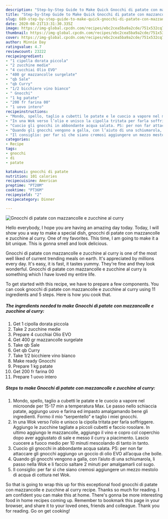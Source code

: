 ```yaml
---
description: "Step-by-Step Guide to Make Quick Gnocchi di patate con mazzancolle e zucchine al curry"
title: "Step-by-Step Guide to Make Quick Gnocchi di patate con mazzancolle e zucchine al curry"
slug: 689-step-by-step-guide-to-make-quick-gnocchi-di-patate-con-mazzancolle-e-zucchine-al-curry
date: 2020-08-21T13:31:30.335Z
image: https://img-global.cpcdn.com/recipes/ebc2cea5ba9a2cde/751x532cq70/gnocchi-di-patate-con-mazzancolle-e-zucchine-al-curry-recipe-main-photo.jpg
thumbnail: https://img-global.cpcdn.com/recipes/ebc2cea5ba9a2cde/751x532cq70/gnocchi-di-patate-con-mazzancolle-e-zucchine-al-curry-recipe-main-photo.jpg
cover: https://img-global.cpcdn.com/recipes/ebc2cea5ba9a2cde/751x532cq70/gnocchi-di-patate-con-mazzancolle-e-zucchine-al-curry-recipe-main-photo.jpg
author: Minnie Day
ratingvalue: 4.7
reviewcount: 23222
recipeingredient:
- "1 cipolla dorata piccola"
- "2 zucchine medie"
- "4 cucchiai Olio EVO"
- "400 gr mazzancolle surgelate"
- "qb Sale"
- "qb Curry"
- "1/2 bicchiere vino bianco"
- " Gnocchi"
- "1 kg patate"
- "200 fr farina 00"
- "1 uovo intero"
recipeinstructions:
- "Mondo, spello, taglio a cubetti le patate e le cuocio a vapore nel microonde per 15-17 min a temperatura Max. Le passo nello schiaccia patate, aggiungo uovo e farina ed impasto amalgamando bene gli ingredienti. Formo il mio “serpentello” e taglio i miei gnocchi."
- "In una Wok verso l’olio e unisco la cipolla tritata per farla soffriggere. Aggiungo le zucchine tagliate a piccoli cubetti e faccio rosolare. In ultimo aggiungo le mazzancolle, aggiungo il vino e copro col coperchio dopo aver aggiustato di sale e messo il curry a piacimento. Lascio cuocere a fuoco medio per 10 minuti mescolando di tanto in tanto."
- "Cuocio gli gnocchi in abbondante acqua salata. PS: per non far attaccare gli gnocchi aggiungo un goccio di olio EVO all’acqua che bolle."
- "Quando gli gnocchi vengono a galla, con l’aiuto di una schiumarola, li passo nella Wok e li faccio saltare 2 minuti per amalgamarli col sugo."
- "Il consiglio: per far sì che siano cremosi aggiungere un mezzo mestolo di acqua di cottura nel Wok."
categories:
- Recipe
tags:
- gnocchi
- di
- patate

katakunci: gnocchi di patate 
nutrition: 101 calories
recipecuisine: American
preptime: "PT20M"
cooktime: "PT36M"
recipeyield: "2"
recipecategory: Dinner

---
```



![Gnocchi di patate con mazzancolle e zucchine al curry](https://img-global.cpcdn.com/recipes/ebc2cea5ba9a2cde/751x532cq70/gnocchi-di-patate-con-mazzancolle-e-zucchine-al-curry-recipe-main-photo.jpg)

Hello everybody, I hope you are having an amazing day today. Today, I will show you a way to make a special dish, gnocchi di patate con mazzancolle e zucchine al curry. One of my favorites. This time, I am going to make it a bit unique. This is gonna smell and look delicious.

Gnocchi di patate con mazzancolle e zucchine al curry is one of the most well liked of current trending meals on earth. It's appreciated by millions every day. It's easy, it is fast, it tastes yummy. They're fine and they look wonderful. Gnocchi di patate con mazzancolle e zucchine al curry is something which I have loved my entire life.




To get started with this recipe, we have to prepare a few components. You can cook gnocchi di patate con mazzancolle e zucchine al curry using 11 ingredients and 5 steps. Here is how you cook that.

<!--inarticleads1-->

##### The ingredients needed to make Gnocchi di patate con mazzancolle e zucchine al curry:

1. Get 1 cipolla dorata piccola
1. Take 2 zucchine medie
1. Prepare 4 cucchiai Olio EVO
1. Get 400 gr mazzancolle surgelate
1. Take qb Sale
1. Get qb Curry
1. Take 1/2 bicchiere vino bianco
1. Make ready  Gnocchi
1. Prepare 1 kg patate
1. Get 200 fr farina 00
1. Prepare 1 uovo intero




<!--inarticleads2-->

##### Steps to make Gnocchi di patate con mazzancolle e zucchine al curry:

1. Mondo, spello, taglio a cubetti le patate e le cuocio a vapore nel microonde per 15-17 min a temperatura Max. Le passo nello schiaccia patate, aggiungo uovo e farina ed impasto amalgamando bene gli ingredienti. Formo il mio “serpentello” e taglio i miei gnocchi.
1. In una Wok verso l’olio e unisco la cipolla tritata per farla soffriggere. Aggiungo le zucchine tagliate a piccoli cubetti e faccio rosolare. In ultimo aggiungo le mazzancolle, aggiungo il vino e copro col coperchio dopo aver aggiustato di sale e messo il curry a piacimento. Lascio cuocere a fuoco medio per 10 minuti mescolando di tanto in tanto.
1. Cuocio gli gnocchi in abbondante acqua salata. PS: per non far attaccare gli gnocchi aggiungo un goccio di olio EVO all’acqua che bolle.
1. Quando gli gnocchi vengono a galla, con l’aiuto di una schiumarola, li passo nella Wok e li faccio saltare 2 minuti per amalgamarli col sugo.
1. Il consiglio: per far sì che siano cremosi aggiungere un mezzo mestolo di acqua di cottura nel Wok.




So that is going to wrap this up for this exceptional food gnocchi di patate con mazzancolle e zucchine al curry recipe. Thanks so much for reading. I am confident you can make this at home. There's gonna be more interesting food in home recipes coming up. Remember to bookmark this page in your browser, and share it to your loved ones, friends and colleague. Thank you for reading. Go on get cooking!
